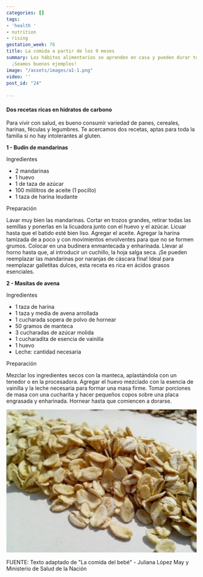 ```yaml
---
categories: []
tags:
- 'health '
- nutrition
- rising
gestation_week: 76
title: La comida a partir de los 9 meses
summary: Los hábitos alimentarios se aprenden en casa y pueden durar toda la vida.
  ¡Seamos buenos ejemplos!
image: "/assets/images/a1-1.png"
video: ''
post_id: "24"

---
```

#### Dos recetas ricas en hidratos de carbono

Para vivir con salud, es bueno consumir variedad de panes, cereales, harinas, féculas y legumbres. Te acercamos dos recetas, aptas para toda la familia si no hay intolerantes al gluten. 

**1 - Budín de mandarinas**

Ingredientes

* 2 mandarinas
* 1 huevo
* 1 de taza de azúcar 
* 100 mililitros de aceite (1 pocillo)
* 1 taza de harina leudante

Preparación

Lavar muy bien las mandarinas. Cortar en trozos grandes, retirar todas las semillas y ponerlas en la licuadora junto con el huevo y el azúcar. Licuar hasta que el batido esté bien liso. Agregar el aceite. Agregar la harina tamizada de a poco y con movimientos envolventes para que no se formen grumos. Colocar en una budinera enmantecada y enharinada. Llevar al horno hasta que, al introducir un cuchillo, la hoja salga seca. ¡Se pueden reemplazar las mandarinas por naranjas de cáscara fina! Ideal para reemplazar galletitas dulces, esta receta es rica en ácidos grasos esenciales. 

**2 - Masitas de avena**

Ingredientes

* 1 taza de harina
* 1 taza y media de avena arrollada
* 1 cucharada sopera de polvo de hornear
* 50 gramos de manteca
* 3 cucharadas de azúcar molida
* 1 cucharadita de esencia de vainilla
* 1 huevo
* Leche: cantidad necesaria

Preparación 

Mezclar los ingredientes secos con la manteca, aplastándola con un tenedor o en la procesadora. Agregar el huevo mezclado con la esencia de vainilla y la leche necesaria para formar una masa firme. Tomar porciones de masa con una cucharita y hacer pequeños copos sobre una placa engrasada y enharinada. Hornear hasta que comiencen a dorarse. 

![](/assets/images/recetas_9_meses_hidratos.png)

FUENTE: Texto adaptado de "La comida del bebé" - Juliana López May y Ministerio de Salud de la Nación